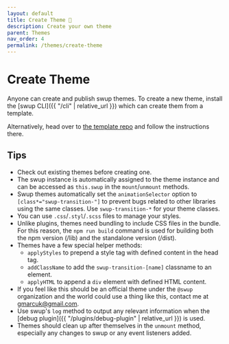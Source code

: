 ```yaml
---
layout: default
title: Create Theme 🎉
description: Create your own theme
parent: Themes
nav_order: 4
permalink: /themes/create-theme
---
```


# Create Theme

Anyone can create and publish swup themes.
To create a new theme, install the [swup CLI]({{ "/cli" | relative_url }}) which can create them from a template.

Alternatively, head over to [the template repo](https://github.com/swup/theme-template) and follow the instructions there.

## Tips

- Check out existing themes before creating one.
- The swup instance is automatically assigned to the theme instance and can be accessed as `this.swup` in the `mount`/`unmount` methods.
- Swup themes automatically set the `animationSelector` option to `[class*="swup-transition-"]` to prevent bugs related to other libraries using the same classes. Use `swup-transition-*` for your theme classes.
- You can use `.css`/`.styl`/`.scss` files to manage your styles.
- Unlike plugins, themes need bundling to include CSS files in the bundle. For this reason, the `npm run build` command is used for building both the npm version (/lib) and the standalone version (/dist).
- Themes have a few special helper methods:
  - `applyStyles` to prepend a style tag with defined content in the head tag.
  - `addClassName` to add the `swup-transition-[name]` classname to an element.
  - `applyHTML` to append a `div` element with defined HTML content.
- If you feel like this should be an official theme under the `@swup` organization and the world could use a thing like this, contact me at gmarcuk@gmail.com.
- Use swup's `log` method to output any relevant information when the [debug plugin]({{ "/plugins/debug-plugin" | relative_url }}) is used.
- Themes should clean up after themselves in the `unmount` method, especially any changes to swup or any event listeners added.
